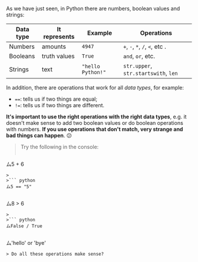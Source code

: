 As we have just seen, in Python there are numbers, boolean values and strings:

| Data type | It represents	| Example           | Operations	                         |
|-----------|---------------|-------------------|--------------------------------------|
|Numbers	  | amounts	      | `4947`            | `+`, `-`, `*`, `/`, `<`, etc .       |
|Booleans  	| truth values	| `True`            | `and`, `or`, etc.                    |
|Strings    | text	        | `"hello Python!"` | `str.upper`, `str.startswith`, `len` |


In addition, there are operations that work for all _data types_, for example:

* `==`: tells us if two things are equal;
* `!=`: tells us if two things are different.

**It's important to use the right operations with the right data types**, e.g. it doesn't make sense to add two boolean values or do boolean operations with numbers. **If you use operations that don't match, very strange and bad things can happen**. :confused:

> Try the following in the console:
>
>``` python
ム5 + 6
```
>
>``` python
ム5 == "5"
```
>
>``` python
ム8 > 6
```
>
>``` python
ムFalse / True
```
>
>``` python
ム'hello' or 'bye'
```
> Do all these operations make sense?
